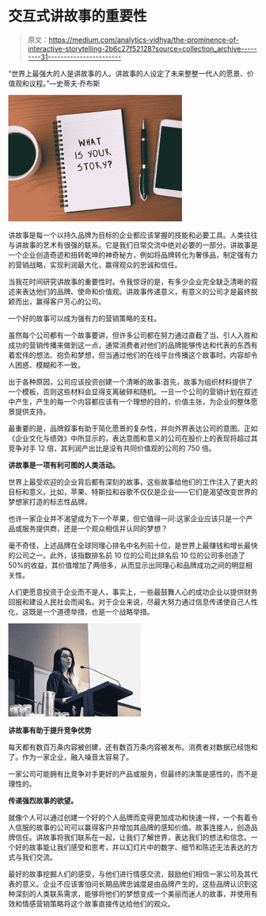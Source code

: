 # 交互式讲故事的重要性

> 原文：<https://medium.com/analytics-vidhya/the-prominence-of-interactive-storytelling-2b6c27f52128?source=collection_archive---------31----------------------->

“世界上最强大的人是讲故事的人。讲故事的人设定了未来整整一代人的愿景、价值观和议程。”—史蒂夫·乔布斯

![](img/1225ae46a6b40db6b3ef5c5fee07508c.png)

讲故事是每一个以持久品牌为目标的企业都应该掌握的技能和必要工具。人类往往与讲故事的艺术有很强的联系。它是我们日常交流中绝对必要的一部分。讲故事是一个企业创造奇迹和扭转乾坤的神奇秘方，例如将品牌转化为奢侈品，制定强有力的营销战略，实现利润最大化，赢得观众的忠诚和信任。

当我花时间研究讲故事的重要性时。令我惊讶的是，有多少企业完全缺乏清晰的叙述来表达他们的品牌、使命和价值观。讲故事传递意义，有意义的公司才是最终脱颖而出，赢得客户芳心的公司。

一个好的故事可以成为强有力的营销策略的支柱。

虽然每个公司都有一个故事要讲，但许多公司都在努力通过直截了当、引人入胜和成功的营销传播来做到这一点，通常消费者对他们的品牌能够传达和代表的东西有着宏伟的想法、抱负和梦想，但当通过他们的在线平台传播这个故事时，内容却令人困惑、模糊和不一致。

出于各种原因，公司应该投资创建一个清晰的故事:首先，故事为组织材料提供了一个模板，否则这些材料会显得支离破碎和随机。一旦一个公司的营销计划在叙述中产生，产生的每一个内容都应该有一个理想的目的，价值主张，为企业的整体愿景提供支持。

最重要的是，品牌叙事有助于简化愿景的复杂性，并向外界表达公司的意图。正如《企业文化与绩效》中所显示的，表达意图和意义的公司在股价上的表现将超过其竞争对手 12 倍，其利润产出比是没有共同价值观的公司的 750 倍。

**讲故事是一项有利可图的人类活动。**

世界上最受欢迎的企业背后都有深刻的故事，这些故事给他们的工作注入了更大的目标和意义。比如，苹果、特斯拉和谷歌不仅仅是企业——它们是渴望改变世界的梦想家打造的标志性品牌。

也许一家企业并不渴望成为下一个苹果，但它值得一问:这家企业应该只是一个产品或服务提供商，还是一个观众相信并认同的梦想？

毫不奇怪，上述品牌在全球同理心排名中名列前十位，是世界上最赚钱和增长最快的公司之一。此外，该指数排名前 10 位的公司比排名后 10 位的公司多创造了 50%的收益，其价值增加了两倍多，从而显示出同理心和品牌成功之间的明显相关性。

人们更愿意投资于企业而不是人，事实上，一些最鼓舞人心的成功企业以提供财务回报和建设人民社会而闻名。对于企业来说，尽最大努力通过信息传递使自己人性化，这既是一个道德举措，也是一个战略举措。

![](img/1ff54fc7bc64363bff476b4b3c5ba5dd.png)

**讲故事有助于提升竞争优势**

每天都有数百万条内容被创建，还有数百万条内容被发布。消费者对数据已经饱和了。作为一家企业，融入噪音太容易了。

一家公司可能拥有比竞争对手更好的产品或服务，但最终的决策是感性的，而不是理性的。

**传递强烈故事的欲望。**

就像个人可以通过创建一个好的个人品牌而变得更加成功和快速一样，一个有着令人信服的故事的公司可以赢得客户并增加其品牌的感知价值。故事连接人，创造品牌信任。讲故事将我们联系在一起，让我们了解世界，表达我们的想法和信念。一个好的故事能让我们感受和思考，并以幻灯片中的数字、细节和陈述无法表达的方式与我们交流。

最好的故事挖掘人们的感受，与他们进行情感交流，鼓励他们相信一家公司及其代表的意义。企业不应该害怕问长期品牌忠诚度是由品牌产生的，这些品牌认识到这种深刻的人类联系需求，能够将他们的梦想变成一个美丽而迷人的故事，并使用有效和情感营销策略将这个故事直接传达给他们的观众。